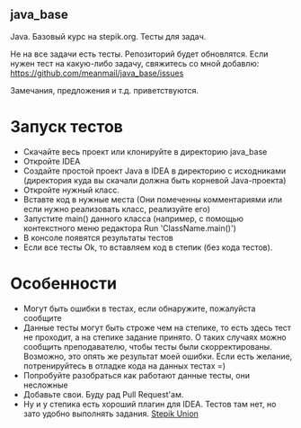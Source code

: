 ## java_base
Java. Базовый курс на stepik.org. Тесты для задач.

Не на все задачи есть тесты. Репозиторий будет обновлятся.
Если нужен тест на какую-либо задачу, свяжитесь со мной добавлю: https://github.com/meanmail/java_base/issues

Замечания, предложения и т.д. приветствуются.

# Запуск тестов

- Скачайте весь проект или клонируйте в директорию java_base
- Откройте IDEA
- Создайте простой проект Java в IDEA в директорию с исходниками (директория куда вы скачали должна быть корневой Java-проекта)
- Откройте нужный класс.
- Вставте код в нужные места (Они помеченны комментариями или если нужно реализовать класс, реализуйте его)
- Запустите main() данного класса (например, с помощью контекстного меню редактора Run 'ClassName.main()')
- В консоле появятся результаты тестов
- Если все тесты Ok, то вставляем код в степик (без кода тестов).

# Особенности

- Могут быть ошибки в тестах, если обнаружите, пожалуйста сообщите
- Данные тесты могут быть строже чем на степике, то есть здесь тест не проходит, а на степике задание принято. 
О таких случаях можно сообщить преподавателю, чтобы тесты были скорректированы. Возможно, это опять же результат моей ошибки. Если есть желание, потренируйтесь в отладке кода на данных тестах =)
- Попробуйте разобраться как работают данные тесты, они несложные
- Добавьте свои. Буду рад Pull Request'ам.
- Ну и у степика есть хороший плагин для IDEA. Тестов там нет, но зато удобно выполнять задания.
[Stepik Union](https://plugins.jetbrains.com/plugin/8589?pr=idea_ce)
